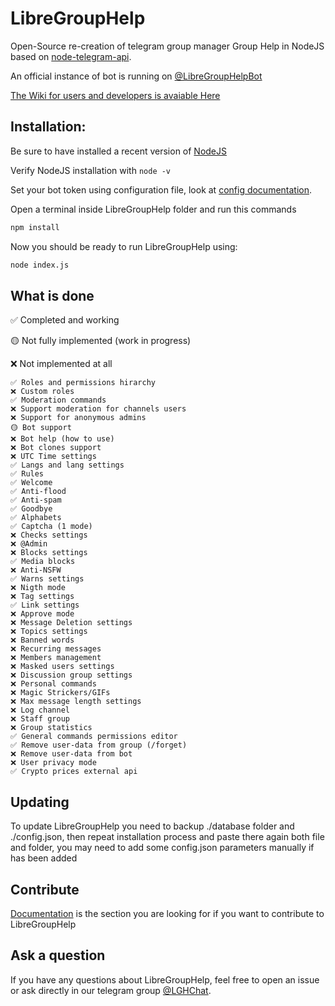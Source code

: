 # LibreGroupHelp

Open-Source re-creation of telegram group manager Group Help in NodeJS based on [node-telegram-api](https://github.com/yagop/node-telegram-bot-api).

An official instance of bot is running on [@LibreGroupHelpBot](https://t.me/LibreGroupHelpBot)

[The Wiki for users and developers is avaiable Here](https://sp3rick.github.io/GroupHelp/)

## Installation:

Be sure to have installed a recent version of [NodeJS](https://nodejs.org/)

Verify NodeJS installation with `node -v`

Set your bot token using configuration file, look at [config documentation](https://sp3rick.github.io/GroupHelp/wiki/configuration/).

Open a terminal inside LibreGroupHelp folder and run this commands

```bash
npm install
```

Now you should be ready to run LibreGroupHelp using:
```bash
node index.js
```


## What is done

✅ Completed and working

🟡 Not fully implemented (work in progress)

❌ Not implemented at all

```
✅ Roles and permissions hirarchy
❌ Custom roles
✅ Moderation commands
❌ Support moderation for channels users
❌ Support for anonymous admins
🟡 Bot support
❌ Bot help (how to use)
❌ Bot clones support
❌ UTC Time settings
✅ Langs and lang settings
✅ Rules
✅ Welcome
✅ Anti-flood
✅ Anti-spam
✅ Goodbye
✅ Alphabets
✅ Captcha (1 mode)
❌ Checks settings
❌ @Admin
❌ Blocks settings
✅ Media blocks
❌ Anti-NSFW
✅ Warns settings
❌ Nigth mode
❌ Tag settings
✅ Link settings
❌ Approve mode
❌ Message Deletion settings
❌ Topics settings
❌ Banned words
❌ Recurring messages
❌ Members management
❌ Masked users settings
❌ Discussion group settings
❌ Personal commands
❌ Magic Strickers/GIFs
❌ Max message length settings
❌ Log channel
❌ Staff group
❌ Group statistics
✅ General commands permissions editor
✅ Remove user-data from group (/forget)
❌ Remove user-data from bot
❌ User privacy mode
✅ Crypto prices external api
```

## Updating

To update LibreGroupHelp you need to backup ./database folder and ./config.json, then repeat installation process and paste there again both file and folder, you may need to add some config.json parameters manually if has been added

## Contribute

[Documentation](https://sp3rick.github.io/GroupHelp/documentation/) is the section you are looking for if you want to contribute to LibreGroupHelp

## Ask a question

If you have any questions about LibreGroupHelp, feel free to open an issue or ask directly in our telegram group [@LGHChat](https://t.me/LGHChat).
